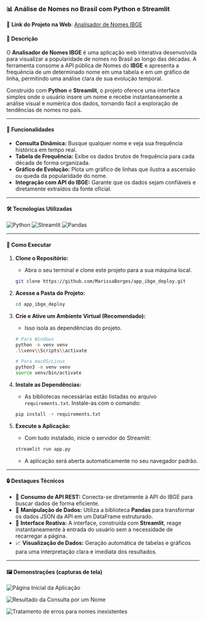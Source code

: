 ### 📊 Análise de Nomes no Brasil com Python e Streamlit

🔗 **Link do Projeto na Web**: [Analisador de Nomes IBGE](https://web-app-ibge.streamlit.app/)

#### 📌 Descrição

O **Analisador de Nomes IBGE** é uma aplicação web interativa desenvolvida para visualizar a popularidade de nomes no Brasil ao longo das décadas. A ferramenta consome a API pública de Nomes do **IBGE** e apresenta a frequência de um determinado nome em uma tabela e em um gráfico de linha, permitindo uma análise clara de sua evolução temporal.

Construído com **Python** e **Streamlit**, o projeto oferece uma interface simples onde o usuário insere um nome e recebe instantaneamente a análise visual e numérica dos dados, tornando fácil a exploração de tendências de nomes no país.

---

#### 🚀 Funcionalidades

- **Consulta Dinâmica:** Busque qualquer nome e veja sua frequência histórica em tempo real.
- **Tabela de Frequência:** Exibe os dados brutos de frequência para cada década de forma organizada.
- **Gráfico de Evolução:** Plota um gráfico de linhas que ilustra a ascensão ou queda da popularidade do nome.
- **Integração com API do IBGE:** Garante que os dados sejam confiáveis e diretamente extraídos da fonte oficial.

---

#### 🛠️ Tecnologias Utilizadas

![Python](https://img.shields.io/badge/Python-3670A0?style=for-the-badge&logo=python&logoColor=ffdd54)
![Streamlit](https://img.shields.io/badge/Streamlit-FF4B4B?style=for-the-badge&logo=streamlit&logoColor=white)
![Pandas](https://img.shields.io/badge/Pandas-150458?style=for-the-badge&logo=pandas&logoColor=white)

---

#### 🏃 Como Executar

1.  **Clone o Repositório:**

    - Abra o seu terminal e clone este projeto para a sua máquina local.

    ```bash
    git clone https://github.com/MarissaBorges/app_ibge_deploy.git
    ```

2.  **Acesse a Pasta do Projeto:**

    ```bash
    cd app_ibge_deploy
    ```

3.  **Crie e Ative um Ambiente Virtual (Recomendado):**

    - Isso isola as dependências do projeto.

    ```bash
    # Para Windows
    python -m venv venv
    .\\venv\\Scripts\\activate

    # Para macOS/Linux
    python3 -m venv venv
    source venv/bin/activate
    ```

4.  **Instale as Dependências:**

    - As bibliotecas necessárias estão listadas no arquivo `requirements.txt`. Instale-as com o comando:

    ```bash
    pip install -r requirements.txt
    ```

5.  **Execute a Aplicação:**
    - Com tudo instalado, inicie o servidor do Streamlit:
    ```bash
    streamlit run app.py
    ```
    - A aplicação será aberta automaticamente no seu navegador padrão.

---

#### 🔒 Destaques Técnicos

- 🔌 **Consumo de API REST:** Conecta-se diretamente à API do IBGE para buscar dados de forma eficiente.
- 🔄 **Manipulação de Dados:** Utiliza a biblioteca **Pandas** para transformar os dados JSON da API em um DataFrame estruturado.
- 🎨 **Interface Reativa:** A interface, construída com **Streamlit**, reage instantaneamente à entrada do usuário sem a necessidade de recarregar a página.
- 📈 **Visualização de Dados:** Geração automática de tabelas e gráficos para uma interpretação clara e imediata dos resultados.

---

#### 🖼️ Demonstrações (capturas de tela)

![Página Inicial da Aplicação](https://i.postimg.cc/VLWnLqvt/image.png)

![Resultado da Consulta por um Nome](https://i.postimg.cc/rFVzjvyd/image.png)

![Tratamento de erros para nomes inexistentes](https://i.postimg.cc/tJ2q84Rs/image.png)
